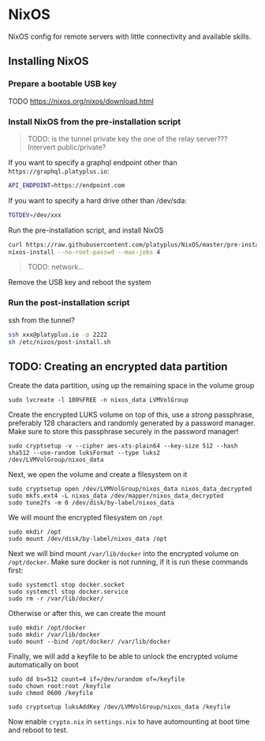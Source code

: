 # NixOS
NixOS config for remote servers with little connectivity and available skills.

## Installing NixOS

### Prepare a bootable USB key
TODO
https://nixos.org/nixos/download.html

### Install NixOS from the pre-installation script
> TODO: is the tunnel private key the one of the relay server??? Intervert public/private?

If you want to specify a graphql endpoint other than `https://graphql.platyplus.io`:
```sh
API_ENDPOINT=https://endpoint.com
```
If you want to specify a hard drive other than /dev/sda:
```sh
TGTDEV=/dev/xxx
```
Run the pre-installation script, and install NixOS
```sh
curl https://raw.githubusercontent.com/platyplus/NixOS/master/pre-install.sh | bash
nixos-install --no-root-passwd --max-jobs 4
```
> TODO: network...

Remove the USB key and reboot the system

### Run the post-installation script
ssh from the tunnel?
```sh
ssh xxx@platyplus.io -p 2222
sh /etc/nixos/post-install.sh
```

## TODO: Creating an encrypted data partition

Create the data partition, using up the remaining space in the volume group
```
sudo lvcreate -l 100%FREE -n nixos_data LVMVolGroup
```

Create the encrypted LUKS volume on top of this, use a *strong* passphrase, preferably 128 characters and randomly generated by a password manager. Make sure to store this passphrase securely in the password manager!
```
sudo cryptsetup -v --cipher aes-xts-plain64 --key-size 512 --hash sha512 --use-random luksFormat --type luks2 /dev/LVMVolGroup/nixos_data
```

Next, we open the volume and create a filesystem on it
```
sudo cryptsetup open /dev/LVMVolGroup/nixos_data nixos_data_decrypted
sudo mkfs.ext4 -L nixos_data /dev/mapper/nixos_data_decrypted
sudo tune2fs -m 0 /dev/disk/by-label/nixos_data
```

We will mount the encrypted filesystem on `/opt`
```
sudo mkdir /opt
sudo mount /dev/disk/by-label/nixos_data /opt
```

Next we will bind mount `/var/lib/docker` into the encrypted volume on `/opt/docker`. Make sure docker is not running, if it is run these commands first:
```
sudo systemctl stop docker.socket
sudo systemctl stop docker.service
sudo rm -r /var/lib/docker/
```
Otherwise or after this, we can create the mount
```
sudo mkdir /opt/docker
sudo mkdir /var/lib/docker
sudo mount --bind /opt/docker/ /var/lib/docker
```

Finally, we will add a keyfile to be able to unlock the encrypted volume automatically on boot
```
sudo dd bs=512 count=4 if=/dev/urandom of=/keyfile
sudo chown root:root /keyfile
sudo chmod 0600 /keyfile

sudo cryptsetup luksAddKey /dev/LVMVolGroup/nixos_data /keyfile
```

Now enable `crypto.nix` in `settings.nix` to have automounting at boot time and reboot to test.
